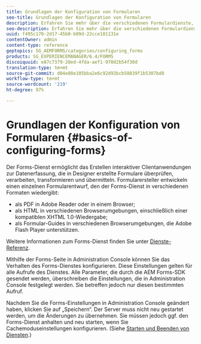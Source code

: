 ```yaml
---
title: Grundlagen der Konfiguration von Formularen
seo-title: Grundlagen der Konfiguration von Formularen
description: Erfahren Sie mehr über die verschiedenen Formulardienste, mit denen Sie interaktive Datenerfassungsanwendungen erstellen können.
seo-description: Erfahren Sie mehr über die verschiedenen Formulardienste, mit denen Sie interaktive Datenerfassungsanwendungen erstellen können.
uuid: f495c170-2d17-45b0-b09d-22cce101131e
contentOwner: admin
content-type: reference
geptopics: SG_AEMFORMS/categories/configuring_forms
products: SG_EXPERIENCEMANAGER/6.4/FORMS
discoiquuid: e87c7379-28ed-4fda-aef1-970d2b54f30d
translation-type: tm+mt
source-git-commit: d04e08e105bba2e6c92d93bcb58839f1b5307bd8
workflow-type: tm+mt
source-wordcount: '219'
ht-degree: 97%

---
```



# Grundlagen der Konfiguration von Formularen {#basics-of-configuring-forms}

Der Forms-Dienst ermöglicht das Erstellen interaktiver Clientanwendungen zur Datenerfassung, die in Designer erstellte Formulare überprüfen, verarbeiten, transformieren und übermitteln. Formularersteller entwickeln einen einzelnen Formularentwurf, den der Forms-Dienst in verschiedenen Formaten wiedergibt:

* als PDF in Adobe Reader oder in einem Browser;
* als HTML in verschiedenen Browserumgebungen, einschließlich einer kompatiblen XHTML 1.0-Wiedergabe;
* als Formular-Guides in verschiedenen Browserumgebungen, die Adobe Flash Player unterstützen.

Weitere Informationen zum Forms-Dienst finden Sie unter [Dienste-Referenz](https://www.adobe.com/go/learn_aemforms_services_63).

Mithilfe der Forms-Seite in Administration Console können Sie das Verhalten des Forms-Dienstes konfigurieren. Diese Einstellungen gelten für alle Aufrufe des Dienstes. Alle Parameter, die durch die AEM Forms-SDK gesendet werden, überschreiben die Einstellungen, die in Administration Console festgelegt werden. Sie betreffen jedoch nur diesen bestimmten Aufruf.

Nachdem Sie die Forms-Einstellungen in Administration Console geändert haben, klicken Sie auf „Speichern“. Der Server muss nicht neu gestartet werden, um die Änderungen zu übernehmen. Sie müssen jedoch ggf. den Forms-Dienst anhalten und neu starten, wenn Sie Cachemoduseinstellungen konfigurieren. (Siehe [ Starten und Beenden von Diensten](/help/forms/using/admin-help/starting-stopping-services.md#starting-and-stopping-services).)
